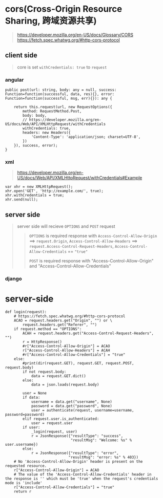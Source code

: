 # cors(Cross-Origin Resource Sharing, 跨域资源共享)

> https://developer.mozilla.org/en-US/docs/Glossary/CORS  
> https://fetch.spec.whatwg.org/#http-cors-protocol

## client side

> core is set `withCredentials: true` to `request`

### angular

    public post(url: string, body: any = null, success: Function=function(successful, data, res){}, error: Function=function(successful, msg, err){}): any {

        return this.request(url, new RequestOptions({
            method: RequestMethod.Post,
            body: body,
            // https://developer.mozilla.org/en-US/docs/Web/API/XMLHttpRequest/withCredentials
            withCredentials: true,
            headers: new Headers({
                'Content-Type': 'application/json; charset=UTF-8',
            })
        }), success, error);
    }
    
### xml

> https://developer.mozilla.org/en-US/docs/Web/API/XMLHttpRequest/withCredentials#Example

    var xhr = new XMLHttpRequest();
    xhr.open('GET', 'http://example.com/', true);
    xhr.withCredentials = true;
    xhr.send(null);
    
    
## server side

> server side will recieve `OPTIONS` and `POST` request  
>> `OPTIONS` is required response with `Access-Control-Allow-Origin` ==> `request.Origin`,
>> `Access-Control-Allow-Headers` ==> `request.Access-Control-Request-Headers`,
>> `Access-Control-Allow-Credentials` == `"true"`
>>
>> `POST` is required response with "Access-Control-Allow-Origin" and "Access-Control-Allow-Credentials"

### django

# server-side

    def login(request):
        # https://fetch.spec.whatwg.org/#http-cors-protocol
        ACAO = request.headers.get("Origin", "") or \
            request.headers.get("Referer", "")
        if request.method == "OPTIONS":
            ACAH = request.headers.get("Access-Control-Request-Headers", "")
            r = HttpResponse()
            #r["Access-Control-Allow-Origin"] = ACAO
            r["Access-Control-Allow-Headers"] = ACAH
            #r["Access-Control-Allow-Credentials"] = "true"    
        else:
            #print(dir(request.GET), request.GET, request.POST, request.body)
            if not request.body:
                data = request.GET.dict()
            else:
                data = json.loads(request.body)

            user = None
            if data:
                username = data.get("username", None)
                password = data.get("password", None)
                user = authenticate(request, username=username, password=password)
            elif request.user.is_authenticated:
                user = request.user
            if user:
                _login(request, user)
                r = JsonResponse({"resultType": "success",
                                  "resultMsg": "Welcome: %s" % user.username})
            else:
                r = JsonResponse({"resultType": "error",
                                 "resultMsg": "error: %s" % 403})
        # No 'Access-Control-Allow-Origin' header is present on the requested resource.
        r["Access-Control-Allow-Origin"] = ACAO
        # The value of the 'Access-Control-Allow-Credentials' header in the response is '' which must be 'true' when the request's credentials mode is 'include'
        r["Access-Control-Allow-Credentials"] = "true"  
        return r
